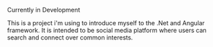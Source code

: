 Currently in Development

This is a project i'm using to introduce myself to the .Net and Angular framework. It is intended to be social media platform where users can search and connect over common interests.
